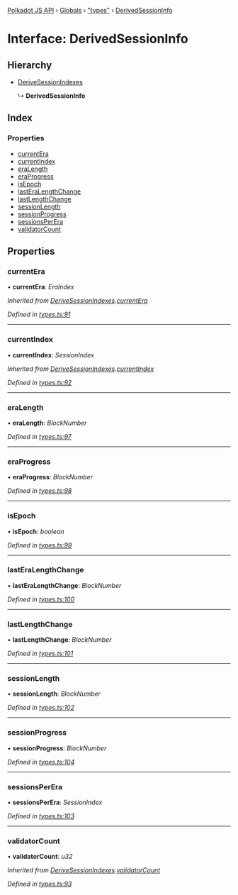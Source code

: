 [Polkadot JS API](../README.md) › [Globals](../globals.md) › ["types"](../modules/_types_.md) › [DerivedSessionInfo](_types_.derivedsessioninfo.md)

# Interface: DerivedSessionInfo

## Hierarchy

* [DeriveSessionIndexes](_types_.derivesessionindexes.md)

  ↳ **DerivedSessionInfo**

## Index

### Properties

* [currentEra](_types_.derivedsessioninfo.md#currentera)
* [currentIndex](_types_.derivedsessioninfo.md#currentindex)
* [eraLength](_types_.derivedsessioninfo.md#eralength)
* [eraProgress](_types_.derivedsessioninfo.md#eraprogress)
* [isEpoch](_types_.derivedsessioninfo.md#isepoch)
* [lastEraLengthChange](_types_.derivedsessioninfo.md#lasteralengthchange)
* [lastLengthChange](_types_.derivedsessioninfo.md#lastlengthchange)
* [sessionLength](_types_.derivedsessioninfo.md#sessionlength)
* [sessionProgress](_types_.derivedsessioninfo.md#sessionprogress)
* [sessionsPerEra](_types_.derivedsessioninfo.md#sessionsperera)
* [validatorCount](_types_.derivedsessioninfo.md#validatorcount)

## Properties

###  currentEra

• **currentEra**: *EraIndex*

*Inherited from [DeriveSessionIndexes](_types_.derivesessionindexes.md).[currentEra](_types_.derivesessionindexes.md#currentera)*

*Defined in [types.ts:91](https://github.com/polkadot-js/api/blob/b2daf7482f/packages/api-derive/src/types.ts#L91)*

___

###  currentIndex

• **currentIndex**: *SessionIndex*

*Inherited from [DeriveSessionIndexes](_types_.derivesessionindexes.md).[currentIndex](_types_.derivesessionindexes.md#currentindex)*

*Defined in [types.ts:92](https://github.com/polkadot-js/api/blob/b2daf7482f/packages/api-derive/src/types.ts#L92)*

___

###  eraLength

• **eraLength**: *BlockNumber*

*Defined in [types.ts:97](https://github.com/polkadot-js/api/blob/b2daf7482f/packages/api-derive/src/types.ts#L97)*

___

###  eraProgress

• **eraProgress**: *BlockNumber*

*Defined in [types.ts:98](https://github.com/polkadot-js/api/blob/b2daf7482f/packages/api-derive/src/types.ts#L98)*

___

###  isEpoch

• **isEpoch**: *boolean*

*Defined in [types.ts:99](https://github.com/polkadot-js/api/blob/b2daf7482f/packages/api-derive/src/types.ts#L99)*

___

###  lastEraLengthChange

• **lastEraLengthChange**: *BlockNumber*

*Defined in [types.ts:100](https://github.com/polkadot-js/api/blob/b2daf7482f/packages/api-derive/src/types.ts#L100)*

___

###  lastLengthChange

• **lastLengthChange**: *BlockNumber*

*Defined in [types.ts:101](https://github.com/polkadot-js/api/blob/b2daf7482f/packages/api-derive/src/types.ts#L101)*

___

###  sessionLength

• **sessionLength**: *BlockNumber*

*Defined in [types.ts:102](https://github.com/polkadot-js/api/blob/b2daf7482f/packages/api-derive/src/types.ts#L102)*

___

###  sessionProgress

• **sessionProgress**: *BlockNumber*

*Defined in [types.ts:104](https://github.com/polkadot-js/api/blob/b2daf7482f/packages/api-derive/src/types.ts#L104)*

___

###  sessionsPerEra

• **sessionsPerEra**: *SessionIndex*

*Defined in [types.ts:103](https://github.com/polkadot-js/api/blob/b2daf7482f/packages/api-derive/src/types.ts#L103)*

___

###  validatorCount

• **validatorCount**: *u32*

*Inherited from [DeriveSessionIndexes](_types_.derivesessionindexes.md).[validatorCount](_types_.derivesessionindexes.md#validatorcount)*

*Defined in [types.ts:93](https://github.com/polkadot-js/api/blob/b2daf7482f/packages/api-derive/src/types.ts#L93)*
